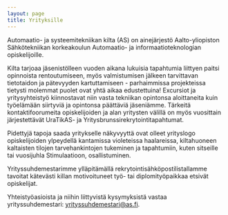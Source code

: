 ```yaml
---
layout: page
title: Yrityksille
---
```

Automaatio- ja systeemitekniikan kilta (AS) on ainejärjestö Aalto-yliopiston Sähkötekniikan korkeakoulun Automaatio- ja informaatioteknologian opiskelijoille.

Kilta tarjoaa jäsenistölleen vuoden aikana lukuisia tapahtumia liittyen paitsi opinnoista rentoutumiseen, myös valmistumisen jälkeen tarvittavan tietotaidon ja pätevyyden kartuttamiseen - parhaimmissa projekteissa tietysti molemmat puolet ovat yhtä aikaa edustettuina! Excursiot ja yritysyhteistyö kiinnostavat niin vasta tekniikan opintonsa aloittaneita kuin työelämään siirtyviä ja opintonsa päättäviä jäseniämme. Tärkeitä kontaktifoorumeita opiskelijoiden ja alan yritysten välillä on myös vuosittain järjestettävät UraTikAS- ja Yritysbrunssirekrytointitapahtumat.

Pidettyjä tapoja saada yritykselle näkyvyyttä ovat olleet yrityslogo opiskelijoiden ylpeydellä kantamissa violeteissa haalareissa, kiltahuoneen kaltaisten tilojen tarvehankintojen tukeminen ja tapahtumiin, kuten sitseille tai vuosijuhla Stimulaatioon, osallistuminen.

Yrityssuhdemestarimme ylläpitämällä rekrytointisähköpostilistallamme tavoitat kätevästi killan motivoituneet työ- tai diplomityöpaikkaa etsivät opiskelijat.

Yhteistyöasioista ja niihin liittyvistä kysymyksistä vastaa yrityssuhdemestari: [yrityssuhdemestari@as.fi](mailto:yrityssuhdemestari@as.fi).
